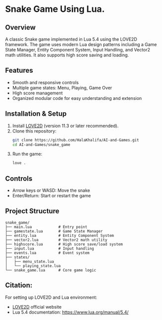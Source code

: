 # Snake Game Using Lua.

## Overview
A classic Snake game implemented in Lua 5.4 using the LOVE2D framework. The game uses modern Lua design patterns including a Game State Manager, Entity Component System, Input Handling, and Vector2 math utilities. It also supports high score saving and loading.

## Features
- Smooth and responsive controls  
- Multiple game states: Menu, Playing, Game Over  
- High score management  
- Organized modular code for easy understanding and extension

## Installation & Setup
1. Install [LOVE2D](https://love2d.org/) (version 11.3 or later recommended).  
2. Clone this repository:  
   ```bash
   git clone https://github.com/HalaKhalifa/AI-and-Games.git
   cd AI-and-Games/snake_game
   ```  
3. Run the game:  
   ```bash
   love .
   ```

## Controls
- Arrow keys or WASD: Move the snake  
- Enter/Return: Start or restart the game  

## Project Structure
```
snake_game/
├── main.lua            # Entry point
├── gamestate.lua       # Game State Manager
├── entity.lua          # Entity Component System
├── vector2.lua         # Vector2 math utility
├── highscore.lua       # High score save/load system
├── input.lua           # Input handling
├── events.lua          # Event system
├── states/
│   ├── menu_state.lua
│   └── playing_state.lua
└── snake_game.lua      # Core game logic
```

##  Citation:
For setting up LOVE2D and Lua environment:

- [LOVE2D](https://love2d.org/) official website
- Lua 5.4 documentation: https://www.lua.org/manual/5.4/